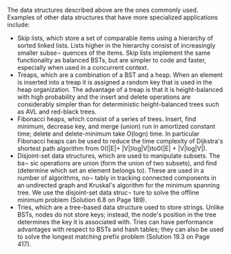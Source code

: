 The data structures described above are the ones commonly used. Examples of other data structures that have more specialized applications include:
- Skip lists, which store a set of comparable items using a hierarchy of sorted linked lists. Lists higher in the hierarchy consist of increasingly smaller subse¬ quences of the items. Skip lists implement the same functionality as balanced BSTs, but are simpler to code and faster, especially when used in a concurrent context.
- Treaps, which are a combination of a BST and a heap. When an element is inserted into a treap it is assigned a random key that is used in the heap organization. The advantage of a treap is that it is height-balanced with high probability and the insert and delete operations are considerably simpler than for deterministic height-balanced trees such as AVL and red-black trees.
- Fibonacci heaps, which consist of a series of trees. Insert, find minimum, decrease key, and merge (union) run in amortized constant time; delete and delete-minimum take O(logn) time. In particular Fibonacci heaps can be used to reduce the time complexity of Dijkstra's shortest path algorithm from 0((|E|+ |V|)log|V|)to0(|E| + |V|log|V|).
- Disjoint-set data structures, which are used to manipulate subsets. The ba¬ sic operations are union (form the union of two subsets), and find (determine which set an element belongs to). These are used in a number of algorithms, no¬ tably in tracking connected components in an undirected graph and Kruskal's algorithm for the minimum spanning tree. We use the disjoint-set data struc¬
ture to solve the offline minimum problem (Solution 6.8 on Page 189).
- Tries, which are a tree-based data structure used to store strings. Unlike BSTs, nodes do not store keys; instead, the node's position in the tree determines the key it is associated with. Tries can have performance advantages with respect to BSTs and hash tables; they can also be used to solve the longest matching
prefix problem (Solution 19.3 on Page 417).
